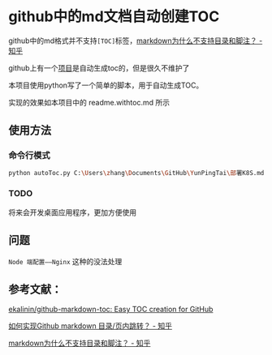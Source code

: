 # github中的md文档自动创建TOC

github中的md格式并不支持`[TOC]`标签，[markdown为什么不支持目录和脚注？ - 知乎](!https://www.zhihu.com/question/21907056)

github上有一个[项目](!https://github.com/ekalinin/github-markdown-toc)是自动生成toc的，但是很久不维护了

本项目使用python写了一个简单的脚本，用于自动生成TOC。

实现的效果如本项目中的 readme.withtoc.md 所示

## 使用方法

### 命令行模式
```bash
python autoToc.py C:\Users\zhang\Documents\GitHub\YunPingTai\部署K8S.md
```

### TODO
将来会开发桌面应用程序，更加方便使用

## 问题

`Node 端配置——Nginx`   这种的没法处理

## 参考文献：
[ekalinin/github-markdown-toc: Easy TOC creation for GitHub](!https://github.com/ekalinin/github-markdown-toc)

[如何实现Github markdown 目录/页内跳转？ - 知乎](!https://www.zhihu.com/question/58630229/answer/351692390)

[markdown为什么不支持目录和脚注？ - 知乎](!https://www.zhihu.com/question/21907056)


